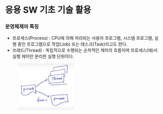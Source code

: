 # 응용 SW 기초 기술 활용

### 운영체제의 특징

* 프로세스(Process) : CPU에 의해 처리되는 사용자 프로그램, 시스템 프로그램, 실행 중인 프로그램으로 작업(Job) 또는 태스크(Task)라고도 한다.
* 쓰레드(Thread) : 독립적으로 수행되는 순차적인 제어의 흐름이며 프로세스(에)서 실행 제어만 분리한 실행 단위이다.&#x20;

<figure><img src="../.gitbook/assets/image (3).png" alt=""><figcaption></figcaption></figure>

